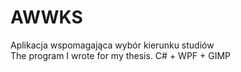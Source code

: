 # AWWKS
Aplikacja wspomagająca wybór kierunku studiów<br/>
The program I wrote for my thesis. C# + WPF + GIMP

